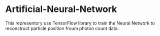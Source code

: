 # Artificial-Neural-Network
This representory use TensorFlow library to train the Neural Network to reconstruct particle position froum photon count data.
